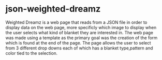 # json-weighted-dreamz
Weighted Dreamz is a web page that reads from a JSON file in order to display data on the web page, 
more specificly which image to display when the user selects what kind of blanket they are interested in.
The web page was made using a template as the primary goal was the creation of the form which is found at the end of the page.
The page allows the user to select from 3 different drop downs each of which has a blanket type,pattern and color tied to the selection.
